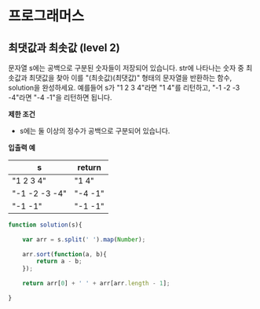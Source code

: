 # 프로그래머스



## 최댓값과 최솟값 (level 2)

문자열 s에는 공백으로 구분된 숫자들이 저장되어 있습니다. str에 나타나는 숫자 중 최솟값과 최댓값을 찾아 이를 "(최솟값)(최댓값)" 형태의 문자열을 반환하는 함수, solution을 완성하세요. 예를들어 s가 "1 2 3 4"라면 "1 4"를 리턴하고, "-1 -2 -3 -4"라면 "-4 -1"을 리턴하면 됩니다.



**제한 조건**

* s에는 둘 이상의 정수가 공백으로 구분되어 있습니다.



**입출력 예**

| s             | return  |
| ------------- | ------- |
| "1 2 3 4"     | "1 4"   |
| "-1 -2 -3 -4" | "-4 -1" |
| "-1 -1"       | "-1 -1" |



```javascript
function solution(s){
    
    var arr = s.split(' ').map(Number);
    
    arr.sort(function(a, b){
        return a - b;
    });
    
    return arr[0] + ' ' + arr[arr.length - 1];
    
}
```

